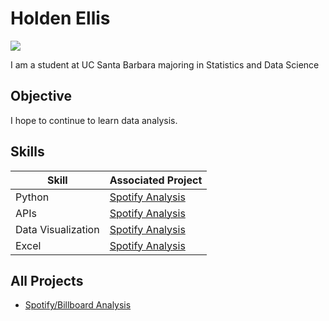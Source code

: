 # Holden Ellis
<a href="www.linkedin.com/in/holden-ellis-74b820282"><img src="https://img.shields.io/badge/-LinkedIn-0072b1?&style=for-the-badge&logo=linkedin&logoColor=white" /></a>

I am a student at UC Santa Barbara majoring in Statistics and Data Science

## Objective

I hope to continue to learn data analysis.

## Skills

| Skill              | Associated Project |
|--------------------|----------------------------|
| Python             | <a href="https://google.com">Spotify Analysis</a>|
| APIs               | <a href="https://google.com">Spotify Analysis</a>|
| Data Visualization | <a href="https://google.com">Spotify Analysis</a>|
| Excel              | <a href="https://google.com">Spotify Analysis</a>|

## All Projects
- <a href="https://google.com">Spotify/Billboard Analysis</a>

